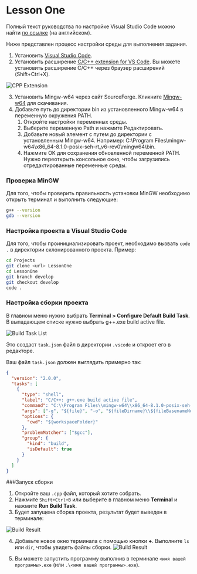 # Lesson One

Полный текст руководства по настройке Visual Studio Code можно найти [по ссылке](https://code.visualstudio.com/docs/cpp/config-mingw) (на английском).

Ниже представлен процесс настройки среды для выполнения задания.

1. Установить [Visual Studio Code](https://code.visualstudio.com/download).
2. Установить расширение [C/C++ extension for VS Code](https://marketplace.visualstudio.com/items?itemName=ms-vscode.cpptools). Вы можете установить расширение C/C++ через браузер расширений (Shift+Ctrl+X).

![CPP Extension](https://code.visualstudio.com/assets/docs/cpp/cpp/cpp-extension.png)

3. Установить Mingw-w64 через сайт SourceForge. Кликните [Mingw-w64](https://sourceforge.net/projects/mingw-w64/files/Toolchains%20targetting%20Win32/Personal%20Builds/mingw-builds/installer/mingw-w64-install.exe/download) для скачивания.
4. Добавьте путь до директории bin из установленного Mingw-w64 в переменную окружения PATH.
	1. Откройте настройки переменных среды.
	3. Выберите переменную Path и нажмите Редактировать.
	4. Добавьте новый элемент с путем до директории с установленным Mingw-w64. Например: C:\Program Files\mingw-w64\x86_64-8.1.0-posix-seh-rt_v6-rev0\mingw64\bin.
	5. Нажмите OK для сохранения обновленной переменной PATH. Нужно переоткрыть консольное окно, чтобы загрузились отредактированные переменные среды.

### Проверка MinGW

Для того, чтобы проверить правильность установки MinGW необходимо открыть терминал и выполнить следующие:

```bash
g++ --version
gdb --version
```

### Настройка проекта в Visual Studio Code

Для того, чтобы проинициализировать проект, необходимо вызвать `сode .` в директории склонированного проекта. Пример:

```bash
cd Projects
git clone <url> LessonOne
cd LessonOne
git branch develop
git checkout develop
code .
```

### Настройка сборки проекта

В главном меню нужно выбрать **Terminal > Configure Default Build Task**. В выпадающем списке нужно выбрать g++.exe build active file.

![Build Task List](https://code.visualstudio.com/assets/docs/cpp/mingw/build-active-file.png)

Это создаст `task.json` файл в директории `.vscode` и откроет его в редакторе.

Ваш файл `task.json` должен выглядить примерно так:
```json
{
  "version": "2.0.0",
  "tasks": [
    {
      "type": "shell",
      "label": "C/C++: g++.exe build active file",
      "command": "C:\\Program Files\\mingw-w64\\x86_64-8.1.0-posix-seh-rt_v6-rev0\\mingw64\\bin\\g++.exe",
      "args": ["-g", "${file}", "-o", "${fileDirname}\\${fileBasenameNoExtension}.exe"],
      "options": {
        "cwd": "${workspaceFolder}"
      },
      "problemMatcher": ["$gcc"],
      "group": {
        "kind": "build",
        "isDefault": true
      }
    }
  ]
}
```

###Запуск сборки

1. Откройте ваш `.cpp` файл, который хотите собрать.
2. Нажмите `Shift+Ctrl+B` или выберите в главном меню **Terminal** и нажмите **Run Build Task**.
3. Будет запущена сборка проекта, результат будет выведен в терминале:

![Build Result](https://code.visualstudio.com/assets/docs/cpp/mingw/build-output-in-terminal.png)

4. Добавьте новое окно терминала с помощью кнопки **+**. Выполните `ls` или `dir`, чтобы увидеть файлы сборки.
![Build Result](https://code.visualstudio.com/assets/docs/cpp/mingw/helloworld-in-terminal.png)

5. Вы можете запустить программу выполнив в терминале `<имя вашей программы>.exe` (или `.\<имя вашей программы>.exe`).